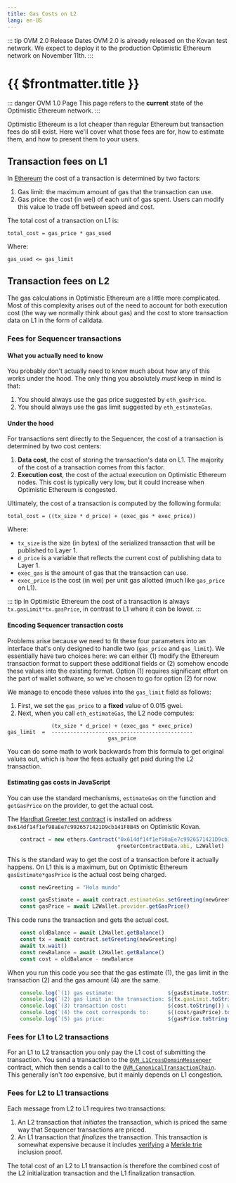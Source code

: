 ```yaml
---
title: Gas Costs on L2
lang: en-US
---
```


::: tip OVM 2.0 Release Dates
OVM 2.0 is already released on the Kovan test network.
We expect to deploy it to the production Optimistic Ethereum network on November 11th.
:::

# {{ $frontmatter.title }}

::: danger OVM 1.0 Page
This page refers to the **current** state of the Optimistic Ethereum
network. 
:::

Optimistic Ethereum is a lot cheaper than regular Ethereum but transaction fees do still exist.
Here we'll cover what those fees are for, how to estimate them, and how to present them to your users.


## Transaction fees on L1

In [Ethereum](https://ethereum.org/en/developers/docs/gas/#why-do-gas-fees-exist) the cost of a transaction is determined by two factors:

1. Gas limit: the maximum amount of gas that the transaction can use.
1. Gas price: the cost (in wei) of each unit of gas spent. Users can modify this value to trade off between speed and cost.

The total cost of a transaction on L1 is:

```
total_cost = gas_price * gas_used
```

Where:

```
gas_used <= gas_limit
```

## Transaction fees on L2

The gas calculations in Optimistic Ethereum are a little more complicated.
Most of this complexity arises out of the need to account for both execution cost (the way we normally think about gas) and the cost to store transaction data on L1 in the form of calldata.

### Fees for Sequencer transactions

#### What you actually need to know

You probably don't actually need to know much about how any of this works under the hood.
The only thing you absolutely *must* keep in mind is that:
1. You should always use the gas price suggested by `eth_gasPrice`.
2. You should always use the gas limit suggested by `eth_estimateGas`.

#### Under the hood

For transactions sent directly to the Sequencer, the cost of a transaction is determined by two cost centers:

1. **Data cost**, the cost of storing the transaction's data on L1. The majority of the cost of a transaction comes from this factor.
2. **Execution cost**, the cost of the actual execution on Optimistic Ethereum nodes. This cost is typically very low, but it could increase when Optimistic Ethereum is congested.

Ultimately, the cost of a transaction is computed by the following formula:

```text
total_cost = ((tx_size * d_price) + (exec_gas * exec_price))
```

Where:

* `tx_size` is the size (in bytes) of the serialized transaction that will be
  published to Layer 1.
* `d_price` is a variable that reflects the current cost of publishing data 
   to Layer 1.
* `exec_gas` is the amount of gas that the transaction can use.
* `exec_price` is the cost (in wei) per unit gas allotted (much like
  `gas_price` on L1).


::: tip
In Optimistic Ethereum the cost of a transaction is always
`tx.gasLimit*tx.gasPrice`, in contrast to L1 where it can be lower.
:::

#### Encoding Sequencer transaction costs

Problems arise because we need to fit these four parameters into an interface that's only designed to handle two (`gas_price` and `gas_limit`).
We essentially have two choices here: we can either (1) modify the Ethereum transaction format to support these additional fields or (2) somehow encode these values into the existing format.
Option (1) requires significant effort on the part of wallet software, so we've chosen to go for option (2) for now.

We manage to encode these values into the `gas_limit` field as follows:

1. First, we set the `gas_price` to a **fixed** value of 0.015 gwei.
2. Next, when you call `eth_estimateGas`, the L2 node computes:

```text
              (tx_size * d_price) + (exec_gas * exec_price)
gas_limit  =  ---------------------------------------------
                                gas_price
```

You can do some math to work backwards from this formula to get original values out, which is how the fees actually get paid during the L2 transaction.


#### Estimating gas costs in JavaScript

You can use the standard mechanisms, `estimateGas` 
on the function and `getGasPrice` on the provider, to get the actual
cost.

The [Hardhat Greeter test contract](https://github.com/nomiclabs/hardhat/blob/master/packages/hardhat-core/sample-projects/basic/contracts/Greeter.sol) is installed on 
address `0x614df14f1ef98aEe7c9926571421D9cb141F8B45` on Optimistic Kovan.

```javascript
    contract = new ethers.Contract("0x614df14f1ef98aEe7c9926571421D9cb141F8B45",
                                   greeterContractData.abi, L2Wallet)
```

This is the standard way to get the cost of a transaction before it actually
happens. On L1 this is a maximum, but on Optimistic Ethereum `gasEstimate*gasPrice`
is the actual cost being charged.

```javascript
    const newGreeting = "Hola mundo"

    const gasEstimate = await contract.estimateGas.setGreeting(newGreeting)
    const gasPrice = await L2Wallet.provider.getGasPrice()
```

This code runs the transaction and gets the actual cost.

```javascript
    const oldBalance = await L2Wallet.getBalance()
    const tx = await contract.setGreeting(newGreeting)
    await tx.wait()
    const newBalance = await L2Wallet.getBalance()    
    const cost = oldBalance - newBalance
```

When you run this code you see that the gas estimate (1), the gas limit in the 
transaction (2) and the gas amount (4) are the same.


```javascript
    console.log(`(1) gas estimate:                 ${gasEstimate.toString()}`)
    console.log(`(2) gas limit in the transaction: ${tx.gasLimit.toString()}`)
    console.log(`(3) transaction cost:             ${cost.toString()} wei`)
    console.log(`(4) the cost corresponds to:      ${(cost/gasPrice).toString()} gas`)
    console.log(`(5) gas price:                    ${gasPrice.toString()} wei/gas`)  
```


<!--

#### Estimating costs locally

Sometimes it is advantageous to run the gas estimate locally instead of asking
a network node. For example, you might want to run a what-if scenario if the
L1 gas price goes up or down, or if a transaction that fails in the current
state were successful.

To do this, we provide the Javascript package 
[`@eth-optimism/core-utils`](https://www.npmjs.com/package/@eth-optimism/core-utils). Here is sample code that uses it:

We need a contract instance to get the transaction data, but it doesn't
actually need to be connected to a contract on an Ethereum network, so
it's OK to give a dummy address and not have a provider or wallet.

```javascript
    contract = new ethers.Contract("0x0000000000000000000000000000000000000000", 
          greeterContractData.abi)
```

[`populateTransaction`](https://docs.ethers.io/v5/api/contract/contract/#contract-populateTransaction) allows us to create the transaction
that we'd normally send to run a function.

```javascript
    const newGreeting = "Hola mundo"
    let tx = await contract.populateTransaction.setGreeting(newGreeting)
```

The L1 and L2 gas prices are available through [our RPC 
interface](/docs/developers/l2/rpc.html#rollup-gasprices). For the L1
gas price you can also use [`getGasPrice`](https://docs.ethers.io/v5/api/providers/provider/#Provider-getGasPrice).
 

```javascript
    const encoded = coreUtils.TxGasLimit.encode({
        l1GasPrice: l1GasPrice,
        l2GasPrice: l2GasPrice,
```

An estimate of how much gas the transaction will take. 

```javascript                
        l2GasLimit: l2GasLimit,
```

Most fields in a transaction are fixed length and we don't need their values
to figure the storage cost. The exception is the transaction's calldata, which we 
take from `populateTransaction`.

```javascript
        data: tx.data,
    })
```

The `gasLimit` we need to provide is the `encoded` value. That, times 
`0.015 gwei`, is the cost of the transaction.

```javascript
    console.log(`coreUtils gasLimit: ${encoded}`)
```


-->

<!--
#### How much does L2 gas cost?

L2 gas is purchased in units of 10,000 gas. The last four digits of 
`gasLimit` are the number of units purchased. At writing `1 ETH ≈ $3000`,
so these digits can add at most `10,000 * 0.015 gwei * 3000 / 10^9` to the
transaction cost. This works out to `0.045 ¢`, a negligible cost.
 
At writing `l2GasPrice` on the Optimistic Ethereum is a million. Every 10^5 
gas adds 10,000 to `gasLimit` (for other gas prices 
it should also be every `10^11 / l2GasPrice` gas). In other words, 10 gas units
cost 0.015 gwei. 

On L1 a gas unit typically costs over twenty gwei 
([click here for a graph](https://ycharts.com/indicators/ethereum_average_gas_price)). This means that ten thousand units of L2
gas cost are cheaper than one unit of L1 gas.

At present prices a cent buys you approximately 2.2 million L2 gas. 

::: warning Congestion Pricing
The `l2GasPrice` is normally a million, but it could rise at times of
high congestion.
:::

-->

### Fees for L1 to L2 transactions

For an L1 to L2 transaction you only pay the L1 cost of submitting the transaction.
You send a transaction to the [`OVM_L1CrossDomainMessenger`](https://github.com/ethereum-optimism/optimism/blob/ef5343d61708f2d15f51dca981f03ee4ac447c21/packages/contracts/contracts/optimistic-ethereum/OVM/bridge/messaging/OVM_L1CrossDomainMessenger.sol)
contract, which then sends a call to the [`OVM_CanonicalTransactionChain`](https://github.com/ethereum-optimism/optimism/blob/ef5343d61708f2d15f51dca981f03ee4ac447c21/packages/contracts/contracts/optimistic-ethereum/OVM/chain/OVM_CanonicalTransactionChain.sol).
This generally isn't *too* expensive, but it mainly depends on L1 congestion.

### Fees for L2 to L1 transactions

Each message from L2 to L1 requires two transactions:

1. An L2 transaction that *initiates* the transaction, which is priced the same way that Sequencer transactions are priced.
1. An L1 transaction that *finalizes* the transaction. This transaction is somewhat expensive because it includes [verifying](https://github.com/ethereum-optimism/optimism/blob/467d6cb6a4a35f2f8c3ea4cfa4babc619bafe7d2/packages/contracts/contracts/optimistic-ethereum/libraries/trie/Lib_MerkleTrie.sol#L73-L93) a [Merkle trie](https://eth.wiki/fundamentals/patricia-tree) inclusion proof.

The total cost of an L2 to L1 transaction is therefore the combined cost of the L2 initialization transaction and the L1 finalization transaction.
